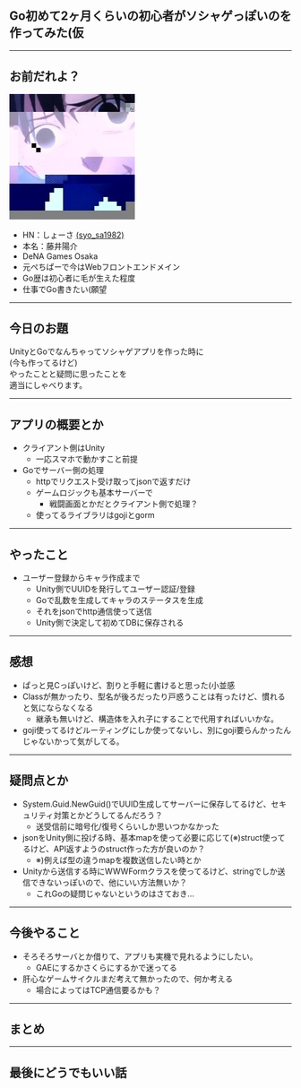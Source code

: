 ## Go初めて2ヶ月くらいの初心者がソシャゲっぽいのを作ってみた(仮

---

## お前だれよ？

![俺だよ](images/profile.jpg "俺だよ")

* HN：しょーさ [(syo_sa1982)](http://twitter.com/syo_sa1982)
* 本名：藤井陽介
* DeNA Games Osaka
* 元ぺちぱーで今はWebフロントエンドメイン
* Go歴は初心者に毛が生えた程度
* 仕事でGo書きたい(願望

---

## 今日のお題
UnityとGoでなんちゃってソシャゲアプリを作った時に  
(今も作ってるけど)  
やったことと疑問に思ったことを  
適当にしゃべります。

---

## アプリの概要とか
* クライアント側はUnity
    * 一応スマホで動かすこと前提
* Goでサーバー側の処理
    * httpでリクエスト受け取ってjsonで返すだけ
    * ゲームロジックも基本サーバーで
        * 戦闘画面とかだとクライアント側で処理？
    * 使ってるライブラリはgojiとgorm
    
---

## やったこと
* ユーザー登録からキャラ作成まで
    * Unity側でUUIDを発行してユーザー認証/登録
    * Goで乱数を生成してキャラのステータスを生成
    * それをjsonでhttp通信使って送信
    * Unity側で決定して初めてDBに保存される

---

## 感想
* ぱっと見Cっぽいけど、割りと手軽に書けると思った(小並感
* Classが無かったり、型名が後ろだったり戸惑うことは有ったけど、慣れると気にならなくなる
    * 継承も無いけど、構造体を入れ子にすることで代用すればいいかな。
* goji使ってるけどルーティングにしか使ってないし、別にgoji要らんかったんじゃないかって気がしてる。


---

## 疑問点とか
* System.Guid.NewGuid()でUUID生成してサーバーに保存してるけど、セキュリティ対策とかどうしてるんだろう？
    * 送受信前に暗号化/復号くらいしか思いつかなかった
* jsonをUnity側に投げる時、基本mapを使って必要に応じて(※)struct使ってるけど、API返すようのstruct作った方が良いのか？
    * ※)例えば型の違うmapを複数送信したい時とか  
* Unityから送信する時にWWWFormクラスを使ってるけど、stringでしか送信できないっぽいので、他にいい方法無いか？
    * これGoの疑問じゃないというのはさておき…

---

## 今後やること
* そろそろサーバとか借りて、アプリも実機で見れるようにしたい。
    * GAEにするかさくらにするかで迷ってる
* 肝心なゲームサイクルまだ考えて無かったので、何か考える
    * 場合によってはTCP通信要るかも？

---

## まとめ

---

## 最後にどうでもいい話





